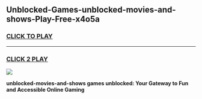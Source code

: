 
## Unblocked-Games-unblocked-movies-and-shows-Play-Free-x4o5a
<h3>
<a href="https://premium76.site?title=unblocked-movies-and-shows&ref=23A">CLICK TO PLAY</a></h3>
<hr>

<h3>
<a href="https://premium76.site?title=unblocked-movies-and-shows&ref=23A">CLICK 2 PLAY</a>
  
</h3>

<a href="https://premium76.site?title=unblocked-movies-and-shows&ref=23A"><img src="https://clearcache.store/games.png"></a>


**unblocked-movies-and-shows games unblocked: Your Gateway to Fun and Accessible Online Gaming**
